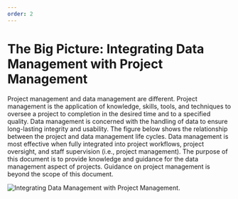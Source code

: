```yaml
---
order: 2
---
```


# The Big Picture: Integrating Data Management with Project Management

Project management and data management are different. Project management is the application of knowledge, skills, tools, and techniques to oversee a project to completion in the desired time and to a specified quality. Data management is concerned with the handling of data to ensure long-lasting integrity and usability. The figure below shows the relationship between the project and data management life cycles. Data management is most effective when fully integrated into project workflows, project oversight, and staff supervision (i.e., project management). The purpose of this document is to provide knowledge and guidance for the data management aspect of projects. Guidance on project management is beyond the scope of this document.

![Integrating Data Management with Project Management.  ](../.gitbook/assets/figure1.PNG)
